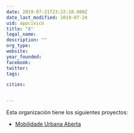 ```yaml
---
date: 2019-07-21T23:22:18.000Z
date_last_modified: 2019-07-24
uid: appcivico
title: "X"
legal_name: 
description: ""
org_type: 
website: 
year_founded: 
facebook: 
twitter: 
tags:

cities: 


---
```


Esta organización tiene los siguientes proyectos:

- [Mobilidade Urbana Aberta](/proyectos/mobilidade-urbana-aberta)
